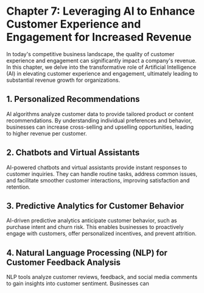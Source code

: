 Chapter 7: Leveraging AI to Enhance Customer Experience and Engagement for Increased Revenue
============================================================================================

In today's competitive business landscape, the quality of customer experience and engagement can significantly impact a company's revenue. In this chapter, we delve into the transformative role of Artificial Intelligence (AI) in elevating customer experience and engagement, ultimately leading to substantial revenue growth for organizations.

**1. Personalized Recommendations**
-----------------------------------

AI algorithms analyze customer data to provide tailored product or content recommendations. By understanding individual preferences and behavior, businesses can increase cross-selling and upselling opportunities, leading to higher revenue per customer.

**2. Chatbots and Virtual Assistants**
--------------------------------------

AI-powered chatbots and virtual assistants provide instant responses to customer inquiries. They can handle routine tasks, address common issues, and facilitate smoother customer interactions, improving satisfaction and retention.

**3. Predictive Analytics for Customer Behavior**
-------------------------------------------------

AI-driven predictive analytics anticipate customer behavior, such as purchase intent and churn risk. This enables businesses to proactively engage with customers, offer personalized incentives, and prevent attrition.

**4. Natural Language Processing (NLP) for Customer Feedback Analysis**
-----------------------------------------------------------------------

NLP tools analyze customer reviews, feedback, and social media comments to gain insights into customer sentiment. Businesses can

